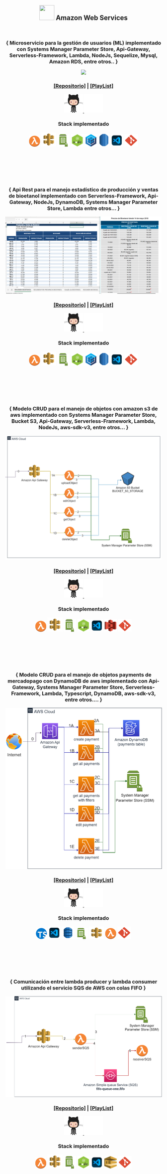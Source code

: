 
<!--<<<<<<<<<<<<<<<<<<<<<<<<<<<<SECCIÓN AWS>>>>>>>>>>>>>>>>>>>>>>>>>>>>-->

<div align="center">
  
## <img width="48" height="48"  src="https://www.aaditritechnology.com/images/aws-gif-compressor.gif" /> Amazon Web Services 

</div>  

<br>




 <!------MICROSERVICIO USUARIOS ML AWS------>
 
<div align="center">
  
 ### { Microservicio para la gestión de usuarios (ML) implementado con Systems Manager Parameter Store, Api-Gateway, Serverless-Framework, Lambda, NodeJs, Sequelize, Mysql, Amazon RDS, entre otros.. }
 
  <a href="https://github.com/andresWeitzel/Microservice_Mercadolibre_Users_AWS" target="_blank">
  <img src="https://github.com/andresWeitzel/Microservice_Mercadolibre_Users_AWS/blob/master/doc/assets/MicroService_Users_ML.drawio.png" >
  </a>

 ### [[Repositorio]](https://github.com/andresWeitzel/Microservice_Mercadolibre_Users_AWS) [|]() [[PlayList]](https://www.youtube.com/watch?v=oLSrmqMq0Zs&list=PLCl11UFjHurB9JzGtm5e8-yp52IcZDs5y)
  
 <div style="display: inline-block;"> 
  <a href="https://github.com/andresWeitzel/Microservice_Mercadolibre_Users_AWS" target="_blank">
    <img width="60" height="60" src="https://github.com/andresWeitzel/Graphics/blob/master/GithubReadme/redes/github.gif" />
  </a>
   <a href="https://www.youtube.com/watch?v=oLSrmqMq0Zs&list=PLCl11UFjHurB9JzGtm5e8-yp52IcZDs5y" target="_blank">
    <img width="60" height="60" src="https://github.com/andresWeitzel/Graphics/blob/master/GithubReadme/redes/youtubeLogo.gif" />
  </a>
 </div>
  
 ###  Stack implementado
  
 <div style="display: inline-block;">
  <img width="35" height="35" src="https://github.com/andresWeitzel/Graphics/blob/master/GithubReadme/aws/lambda.png" />
  <img width="48" height="46" src="https://github.com/andresWeitzel/Graphics/blob/master/GithubReadme/aws/api-gateway.png" />
  <img width="40" height="40" src="https://github.com/andresWeitzel/Graphics/blob/master/GithubReadme/aws/parameterStore.png" />
   <img width="40" height="40" src="https://github.com/andresWeitzel/Graphics/blob/master/GithubReadme/back/nodeJs.png" />
   <img width="40" height="40" src="https://github.com/andresWeitzel/Graphics/blob/master/GithubReadme/back/sequelize.png" />
  <img width="35" height="42" src="https://github.com/andresWeitzel/Graphics/blob/master/GithubReadme/aws/rds.png" />
  <img width="40" height="40" src="https://github.com/andresWeitzel/Graphics/blob/master/GithubReadme/front/vsc.png" />
  <img width="44" height="40" src="https://github.com/andresWeitzel/Graphics/blob/master/GithubReadme/back/git.png" />
 </div> 
  </div>
<!------FIN MICROSERVICIO USUARIOS ML AWS------>

  
<br>
<br>
<br>
<br>
<br>
<br>


 <!------Bioetanol_Estadisticas_DynamoDB_AWS------>
 
<div align="center">
  
 ### { Api Rest para el manejo estadístico de producción y ventas de bioetanol implementado con Serverless-Framework, Api-Gateway, NodeJs, DynamoDB, Systems Manager Parameter Store, Lambda entre otros... }
 
  <a href="https://github.com/andresWeitzel/Api_Bioetanol_Estadisticas_DynamoDB_AWS" target="_blank">
  <img src="https://github.com/andresWeitzel/Api_Bioetanol_Estadisticas_DynamoDB_AWS/blob/master/doc/datos/bioetanolTablas.png" >
  </a>

 ### [[Repositorio]](https://github.com/andresWeitzel/Microservice_Mercadolibre_Users_AWS) [|]() [[PlayList]](https://www.youtube.com/watch?v=oLSrmqMq0Zs&list=PLCl11UFjHurB9JzGtm5e8-yp52IcZDs5y)
  
 <div style="display: inline-block;"> 
  <a href="https://github.com/andresWeitzel/Api_Bioetanol_Estadisticas_DynamoDB_AWS" target="_blank">
    <img width="60" height="60" src="https://github.com/andresWeitzel/Graphics/blob/master/GithubReadme/redes/github.gif" />
  </a>
   <a href="https://www.youtube.com/watch?v=oLSrmqMq0Zs&list=PLCl11UFjHurB9JzGtm5e8-yp52IcZDs5y" target="_blank">
    <img width="60" height="60" src="https://github.com/andresWeitzel/Graphics/blob/master/GithubReadme/redes/youtubeLogo.gif" />
  </a>
 </div>
  
 ###  Stack implementado
  
 <div style="display: inline-block;">
  <img width="35" height="35" src="https://github.com/andresWeitzel/Graphics/blob/master/GithubReadme/aws/lambda.png" />
  <img width="48" height="46" src="https://github.com/andresWeitzel/Graphics/blob/master/GithubReadme/aws/api-gateway.png" />
  <img width="40" height="40" src="https://github.com/andresWeitzel/Graphics/blob/master/GithubReadme/aws/parameterStore.png" />
   <img width="40" height="40" src="https://github.com/andresWeitzel/Graphics/blob/master/GithubReadme/back/nodeJs.png" />
   <img width="40" height="40" src="https://github.com/andresWeitzel/Graphics/blob/master/GithubReadme/back/sequelize.png" />
  <img width="35" height="42" src="https://github.com/andresWeitzel/Graphics/blob/master/GithubReadme/aws/rds.png" />
  <img width="40" height="40" src="https://github.com/andresWeitzel/Graphics/blob/master/GithubReadme/front/vsc.png" />
  <img width="44" height="40" src="https://github.com/andresWeitzel/Graphics/blob/master/GithubReadme/back/git.png" />
 </div> 
  </div>
<!------FIN Bioetanol_Estadisticas_DynamoDB_AWS------>

  
<br>
<br>
<br>
<br>
<br>
<br>
  
  
<!------CRUD Amazon S3 AWS------>
  
<div align="center">
  
 ### { Modelo CRUD para el manejo de objetos con amazon s3 de aws implementado con Systems Manager Parameter Store, Bucket S3, Api-Gateway, Serverless-Framework, Lambda, NodeJs, aws-sdk-v3, entre otros... }
 
  <a href="https://github.com/andresWeitzel/CRUD_Amazon_S3_AWS" target="_blank">
  <img src="https://github.com/andresWeitzel/CRUD_Amazon_S3_AWS/blob/master/doc/assets/CRUD_Bucket_s3.drawio.png" >
  </a> 

  ###  [[Repositorio]](https://github.com/andresWeitzel/CRUD_Amazon_S3_AWS) [|]() [[PlayList]](https://www.youtube.com/playlist?list=PLCl11UFjHurDPyOkEXOR6JO-vUnYqd1FW)
  
 <div style="display: inline-block;"> 
  <a href="https://github.com/andresWeitzel/CRUD_Amazon_S3_AWS" target="_blank">
    <img width="60" height="60" src="https://github.com/andresWeitzel/Graphics/blob/master/GithubReadme/redes/github.gif" />
  </a>
   <a href="https://www.youtube.com/playlist?list=PLCl11UFjHurDPyOkEXOR6JO-vUnYqd1FW" target="_blank">
    <img width="60" height="60" src="https://github.com/andresWeitzel/Graphics/blob/master/GithubReadme/redes/youtubeLogo.gif" />
  </a>
 </div>

 ###  Stack implementado
  
 <div style="display: inline-block;">
  <img width="35" height="35" src="https://github.com/andresWeitzel/Graphics/blob/master/GithubReadme/aws/lambda.png" />
  <img width="48" height="46" src="https://github.com/andresWeitzel/Graphics/blob/master/GithubReadme/aws/api-gateway.png" />
  <img width="40" height="40" src="https://github.com/andresWeitzel/Graphics/blob/master/GithubReadme/aws/parameterStore.png" />
   <img width="40" height="40" src="https://github.com/andresWeitzel/Graphics/blob/master/GithubReadme/back/nodeJs.png" />
  <img width="40" height="40" src="https://github.com/andresWeitzel/Graphics/blob/master/GithubReadme/front/vsc.png" />
   <img width="40" height="40" src="https://github.com/andresWeitzel/Graphics/blob/master/GithubReadme/aws/s3.png" />
  <img width="44" height="40" src="https://github.com/andresWeitzel/Graphics/blob/master/GithubReadme/back/git.png" />
 </div>
  </div>
  
<!------FIN CRUD Amazon S3 AWS------>
  
<br>
<br>
<br>
<br>
<br>
<br>
  
<!------CRUD Amazon DynamoDB AWS------>
  
<div align="center">
  
 ### { Modelo CRUD para el manejo de objetos payments de mercadopago con DynamoDB de aws implementado con Api-Gateway, Systems Manager Parameter Store, Serverless-Framework, Lambda, Typescript, DynamoDB, aws-sdk-v3, entre otros.... }
 
  <a href="https://github.com/andresWeitzel/CRUD_Amazon_DynamoDB_AWS" target="_blank">
  <img src="https://github.com/andresWeitzel/CRUD_Amazon_DynamoDB_AWS/blob/master/doc/assets/CRUD_Amazon_DynamoDB_AWS.drawio.png" >
  </a> 

  ###  [[Repositorio]](https://github.com/andresWeitzel/CRUD_Amazon_DynamoDB_AWS) [|]() [[PlayList]](https://www.youtube.com/playlist?list=PLCl11UFjHurBIy51oB_CZa46KSF1cWn9W)
  
 <div style="display: inline-block;"> 
  <a href="https://github.com/andresWeitzel/CRUD_Amazon_S3_AWS" target="_blank">
    <img width="60" height="60" src="https://github.com/andresWeitzel/Graphics/blob/master/GithubReadme/redes/github.gif" />
  </a>
   <a href="https://www.youtube.com/playlist?list=PLCl11UFjHurDPyOkEXOR6JO-vUnYqd1FW" target="_blank">
    <img width="60" height="60" src="https://github.com/andresWeitzel/Graphics/blob/master/GithubReadme/redes/youtubeLogo.gif" />
  </a>
 </div>

 ###  Stack implementado

 <div style="display: inline-block;">
   <img width="35" height="35" src="https://github.com/andresWeitzel/Graphics/blob/master/GithubReadme/front/typescript.png" />
  <img width="40" height="40" src="https://github.com/andresWeitzel/Graphics/blob/master/GithubReadme/front/vsc.png" />
   <img width="40" height="40" src="https://github.com/andresWeitzel/Graphics/blob/master/GithubReadme/aws/DynamoDB.png" />
  <img width="40" height="35" src="https://github.com/andresWeitzel/Graphics/blob/master/GithubReadme/aws/parameterStore.png" />
  <img width="48" height="40" src="https://github.com/andresWeitzel/Graphics/blob/master/GithubReadme/aws/api-gateway.png" />
  <img width="35" height="35" src="https://github.com/andresWeitzel/Graphics/blob/master/GithubReadme/aws/lambda.png" />
  <img width="44" height="40" src="https://github.com/andresWeitzel/Graphics/blob/master/GithubReadme/back/git.png" />
 </div>
 </div>
  
<!------FIN CRUD Amazon DynamoDB AWS------>


<br>
<br>
<br>
<br>
<br>
<br>
  
  
<!------Producer_Consumer_SQS_FIFO_AWS------>
  
<div align="center">

 ### { Comunicación entre lambda producer y lambda consumer utilizando el servicio SQS de AWS con colas FIFO }
 
  <a href="https://github.com/andresWeitzel/Producer_Consumer_SQS_FIFO_AWS" target="_blank">
  <img src="https://github.com/andresWeitzel/Producer_Consumer_SQS_FIFO_AWS/blob/master/doc/assets/img/Producer_Consumer_SQS_FIFO_AWS.drawio.png" >
  </a> 

  ###  [[Repositorio]](https://github.com/andresWeitzel/Producer_Consumer_SQS_FIFO_AWS) [|]() [[PlayList]](https://www.youtube.com/playlist?list=PLCl11UFjHurCkJNddrHBJ_TUfMlrHuWyb)
  
 <div style="display: inline-block;"> 
  <a href="https://github.com/andresWeitzel/Producer_Consumer_SQS_FIFO_AWS" target="_blank">
    <img width="60" height="60" src="https://github.com/andresWeitzel/Graphics/blob/master/GithubReadme/redes/github.gif" />
  </a>
   <a href="https://www.youtube.com/playlist?list=PLCl11UFjHurCkJNddrHBJ_TUfMlrHuWyb" target="_blank">
    <img width="60" height="60" src="https://github.com/andresWeitzel/Graphics/blob/master/GithubReadme/redes/youtubeLogo.gif" />
  </a>
 </div>

 ###  Stack implementado

 <div style="display: inline-block;">
  <img width="35" height="35" src="https://github.com/andresWeitzel/Graphics/blob/master/GithubReadme/aws/lambda.png" />
  <img width="48" height="46" src="https://github.com/andresWeitzel/Graphics/blob/master/GithubReadme/aws/api-gateway.png" />
  <img width="40" height="40" src="https://github.com/andresWeitzel/Graphics/blob/master/GithubReadme/aws/parameterStore.png" />
   <img width="40" height="40" src="https://github.com/andresWeitzel/Graphics/blob/master/GithubReadme/back/nodeJs.png" />
  <img width="40" height="40" src="https://github.com/andresWeitzel/Graphics/blob/master/GithubReadme/front/vsc.png" />
   <img width="40" height="40" src="https://github.com/andresWeitzel/Graphics/blob/master/GithubReadme/aws/sqs.png" />
  <img width="44" height="40" src="https://github.com/andresWeitzel/Graphics/blob/master/GithubReadme/back/git.png" />
 </div>
  </div>
  
<!------FIN Producer_Consumer_SQS_FIFO_AWS------>

<!--<<<<<<<<<<<<<<<<<<<<<<<<<<<<FIN SECCIÓN AWS>>>>>>>>>>>>>>>>>>>>>>>>>>>>-->


<br>
<br>
<br>
<br>

  
